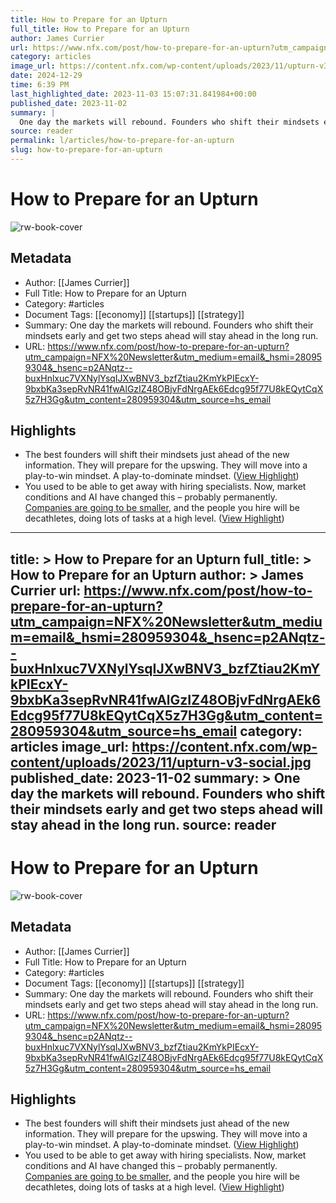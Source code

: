 ```yaml
---
title: How to Prepare for an Upturn
full_title: How to Prepare for an Upturn
author: James Currier
url: https://www.nfx.com/post/how-to-prepare-for-an-upturn?utm_campaign=NFX%20Newsletter&utm_medium=email&_hsmi=280959304&_hsenc=p2ANqtz--buxHnlxuc7VXNylYsqIJXwBNV3_bzfZtiau2KmYkPIEcxY-9bxbKa3sepRvNR41fwAlGzIZ48OBjvFdNrgAEk6Edcg95f77U8kEQytCqX5z7H3Gg&utm_content=280959304&utm_source=hs_email
category: articles
image_url: https://content.nfx.com/wp-content/uploads/2023/11/upturn-v3-social.jpg
date: 2024-12-29
time: 6:39 PM
last_highlighted_date: 2023-11-03 15:07:31.841984+00:00
published_date: 2023-11-02
summary: |
  One day the markets will rebound. Founders who shift their mindsets early and get two steps ahead will stay ahead in the long run.
source: reader
permalink: l/articles/how-to-prepare-for-an-upturn
slug: how-to-prepare-for-an-upturn
---
```

# How to Prepare for an Upturn

![rw-book-cover](https://content.nfx.com/wp-content/uploads/2023/11/upturn-v3-social.jpg)

## Metadata
- Author: [[James Currier]]
- Full Title: How to Prepare for an Upturn
- Category: #articles
- Document Tags: [[economy]] [[startups]] [[strategy]] 
- Summary: One day the markets will rebound. Founders who shift their mindsets early and get two steps ahead will stay ahead in the long run.
- URL: https://www.nfx.com/post/how-to-prepare-for-an-upturn?utm_campaign=NFX%20Newsletter&utm_medium=email&_hsmi=280959304&_hsenc=p2ANqtz--buxHnlxuc7VXNylYsqIJXwBNV3_bzfZtiau2KmYkPIEcxY-9bxbKa3sepRvNR41fwAlGzIZ48OBjvFdNrgAEk6Edcg95f77U8kEQytCqX5z7H3Gg&utm_content=280959304&utm_source=hs_email

## Highlights
- The best founders will shift their mindsets just ahead of the new information. They will prepare for the upswing. They will move into a play-to-win mindset. A play-to-dominate mindset. ([View Highlight](https://read.readwise.io/read/01heavfp79qry87bas28je9x76))
- You used to be able to get away with hiring specialists. Now, market conditions and AI have changed this – probably permanently. [Companies are going to be smaller](https://www.nfx.com/post/3-person-unicorn-startup), and the people you hire will be decathletes, doing lots of tasks at a high level. ([View Highlight](https://read.readwise.io/read/01heavk6zqh98vpgfv5dg534bt))


---
title: >
  How to Prepare for an Upturn
full_title: >
  How to Prepare for an Upturn
author: >
  James Currier
url: https://www.nfx.com/post/how-to-prepare-for-an-upturn?utm_campaign=NFX%20Newsletter&utm_medium=email&_hsmi=280959304&_hsenc=p2ANqtz--buxHnlxuc7VXNylYsqIJXwBNV3_bzfZtiau2KmYkPIEcxY-9bxbKa3sepRvNR41fwAlGzIZ48OBjvFdNrgAEk6Edcg95f77U8kEQytCqX5z7H3Gg&utm_content=280959304&utm_source=hs_email
category: articles
image_url: https://content.nfx.com/wp-content/uploads/2023/11/upturn-v3-social.jpg
published_date: 2023-11-02
summary: >
  One day the markets will rebound. Founders who shift their mindsets early and get two steps ahead will stay ahead in the long run.
source: reader
---
# How to Prepare for an Upturn

![rw-book-cover](https://content.nfx.com/wp-content/uploads/2023/11/upturn-v3-social.jpg)

## Metadata
- Author: [[James Currier]]
- Full Title: How to Prepare for an Upturn
- Category: #articles
- Document Tags: [[economy]] [[startups]] [[strategy]] 
- Summary: One day the markets will rebound. Founders who shift their mindsets early and get two steps ahead will stay ahead in the long run.
- URL: https://www.nfx.com/post/how-to-prepare-for-an-upturn?utm_campaign=NFX%20Newsletter&utm_medium=email&_hsmi=280959304&_hsenc=p2ANqtz--buxHnlxuc7VXNylYsqIJXwBNV3_bzfZtiau2KmYkPIEcxY-9bxbKa3sepRvNR41fwAlGzIZ48OBjvFdNrgAEk6Edcg95f77U8kEQytCqX5z7H3Gg&utm_content=280959304&utm_source=hs_email

## Highlights
- The best founders will shift their mindsets just ahead of the new information. They will prepare for the upswing. They will move into a play-to-win mindset. A play-to-dominate mindset. ([View Highlight](https://read.readwise.io/read/01heavfp79qry87bas28je9x76))
- You used to be able to get away with hiring specialists. Now, market conditions and AI have changed this – probably permanently. [Companies are going to be smaller](https://www.nfx.com/post/3-person-unicorn-startup), and the people you hire will be decathletes, doing lots of tasks at a high level. ([View Highlight](https://read.readwise.io/read/01heavk6zqh98vpgfv5dg534bt))


